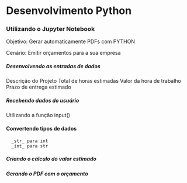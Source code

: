 # Desenvolvimento Python
   ### Utilizando o Jupyter Notebook

   Objetivo: Gerar automaticamente PDFs com PYTHON
 
   Cenário: Emitir orçamentos para a sua empresa

##### Desenvolvendo as entradas de dados
   Descrição do Projeto 
   Total de horas estimadas
   Valor da hora de trabalho 
   Prazo de entrega estimado 
   
##### Recebendo dados do usuário 
   Utilizando a função input()
   
#### Convertendo tipos de dados
      _str_ para int
      _int_ para str
   
##### Criando  o cálculo do valor estimado
##### Gerando o PDF com o orçamento
